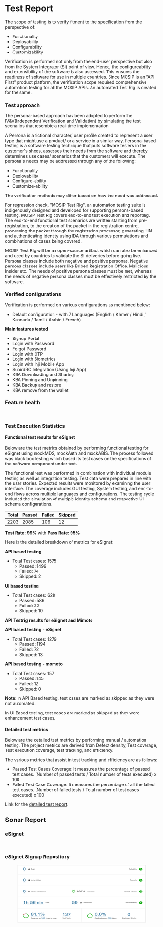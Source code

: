 # Test Report

The scope of testing is to verify fitment to the specification from the perspective of:

* Functionality
* Deployability
* Configurability
* Customizability

Verification is performed not only from the end-user perspective but also from the System Integrator (SI) point of view. Hence, the configureability and extensibility of the software is also assessed. This ensures the readiness of software for use in multiple countries. Since MOSIP is an “API First” product platform, the verification scope required comprehensive automation testing for all the MOSIP APIs. An automated Test Rig is created for the same.

### Test approach

The persona-based approach has been adopted to perform the IV\&V(Independent Verification and Validation) by simulating the test scenarios that resemble a real-time implementation.

A Persona is a fictional character/ user profile created to represent a user type that might use a product/ or a service in a similar way. Persona-based testing is a software testing technique that puts software testers in the customer's shoes, assesses their needs from the software and thereby determines use cases/ scenarios that the customers will execute. The persona's needs may be addressed through any of the following:

* Functionality
* Deployability
* Configure-ability
* Customize-ability

The verification methods may differ based on how the need was addressed.

For regression check, "MOSIP Test Rig", an automation testing suite is indigenously designed and developed for supporting persona-based testing. MOSIP Test Rig covers end-to-end test execution and reporting. The end-to-end functional test scenarios are written starting from pre-registration, to the creation of the packet in the registration centre, processing the packet through the registration processor, generating UIN and authenticating identity using IDA through various permutations and combinations of cases being covered.

MOSIP Test Rig will be an open-source artifact which can also be enhanced and used by countries to validate the SI deliveries before going live. Persona classes include both negative and positive personas. Negative persona classes include users like Bribed Registration Office, Malicious Insider etc. The needs of positive persona classes must be met, whereas the needs of negative persona classes must be effectively restricted by the software.

### Verified configurations

Verification is performed on various configurations as mentioned below:

* Default configuration - with 7 Languages (English / Khmer / Hindi / Kannada / Tamil / Arabic / French)

**Main features tested**

* Signup Portal
* Login with Password
* Forgot Password
* Login with OTP
* Login with Biometrics
* Login with Inji Mobile App
* SubirdRC Integration (Using Inji App)
* KBA Downloading and Sharing
* KBA Pinning and Unpinning
* KBA Backup and restore
* KBA remove from the wallet

### Feature health

<figure><img src="../../.gitbook/assets/Feature Health (2).png" alt=""><figcaption></figcaption></figure>

### Test Execution Statistics

#### Functional test results for eSignet

Below are the test metrics obtained by performing functional testing for eSignet using mockMDS, mockAuth and mockABIS. The process followed was black box testing which based its test cases on the specifications of the software component under test.

The functional test was performed in combination with individual module testing as well as integration testing. Test data were prepared in line with the user stories. Expected results were monitored by examining the user interface. The coverage includes GUI testing, System testing, and end-to-end flows across multiple languages and configurations. The testing cycle included the simulation of multiple identity schema and respective UI schema configurations.

| **Total** | **Passed** | **Failed** | **Skipped** |
| --------- | ---------- | ---------- | ----------- |
| 2203      | 2085       | 106        | 12          |

**Test Rate: 99%** with **Pass Rate: 95%**

Here is the detailed breakdown of metrics for eSignet:

**API based testing**

* Total Test cases: 1575
  * Passed: 1499
  * Failed: 74
  * Skipped: 2

**UI based testing**

* Total Test cases: 628
  * Passed: 586
  * Failed: 32
  * Skipped: 10

**API Testrig results for eSignet and Mimoto**

**API based testing - eSignet**

* Total Test cases: 1279
  * Passed: 1194
  * Failed: 72
  * Skipped: 13

**API based testing - momoto**

* Total Test cases: 157
  * Passed: 145
  * Failed: 12
  * Skipped: 0

**Note**: In API Based testing, test cases are marked as skipped as they were not automated.

In UI Based testing, test cases are marked as skipped as they were enhancement test cases.

#### Detailed test metrics

Below are the detailed test metrics by performing manual / automation testing. The project metrics are derived from Defect density, Test coverage, Test execution coverage, test tracking, and efficiency.

The various metrics that assist in test tracking and efficiency are as follows:

* Passed Test Cases Coverage: It measures the percentage of passed test cases. (Number of passed tests / Total number of tests executed) x 100
* Failed Test Case Coverage: It measures the percentage of all the failed test cases. (Number of failed tests / Total number of test cases executed) x 100

Link for the [detailed test report](https://github.com/mosip/test-management/tree/master/e-signet/1.4.0).

## Sonar Report

### eSignet

<figure><img src="../../.gitbook/assets/eSignet.png" alt=""><figcaption></figcaption></figure>

### eSignet Signup Repository

<figure><img src="../../.gitbook/assets/eSignet Signup Repo.png" alt=""><figcaption></figcaption></figure>
